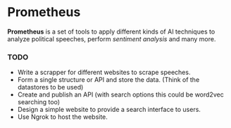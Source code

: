 # Prometheus
__Prometheus__ is a set of tools to apply different kinds of AI techniques to analyze political speeches, perform _sentiment analysis_ and many more.

### TODO
* Write a scrapper for different websites to scrape speeches.
* Form a single structure or API and store the data. (Think of the datastores to be used)
* Create and publish an API (with search options this could be word2vec searching too)
* Design a simple website to provide a search interface to users.
* Use Ngrok to host the website.
